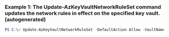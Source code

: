 ### Example 1: The Update-AzKeyVaultNetworkRuleSet command updates the network rules in effect on the specified key vault.  (autogenerated)
```powershell
PS C:\> Update-AzKeyVaultNetworkRuleSet -DefaultAction Allow -VaultName myVault
```

